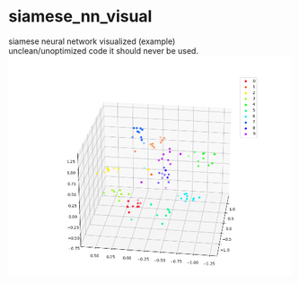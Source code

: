 # siamese_nn_visual
siamese neural network visualized (example) </br>
unclean/unoptimized code it should never be used.
<img src="https://github.com/MOVzeroOne/siamese_nn_visual/blob/master/plot.PNG"> 
